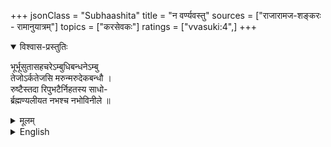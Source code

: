 +++
jsonClass = "Subhaashita"
title = "न वर्ण्यवस्तु"
sources = ["राजारामज-शङ्करः - रामानुयात्रम्"]
topics = ["करसेवकः"]
ratings = ["vvasuki:4",]
+++

<details open><summary>विश्वास-प्रस्तुतिः</summary>

भूर्भूसुतासहचरेऽम्बुधिबन्धनेऽम्बु  
तेजोऽर्कतेजसि मरुन्मरुदेकबन्धौ ।  
रुष्टैस्तदा रिपुभटैर्निहतस्य साधो-  
र्ब्रह्मण्यलीयत नभश्च नभोविनीले ॥
</details>

<details><summary>मूलम्</summary>

भूर्भूसुतासहचरेऽम्बुधिबन्धनेऽम्बु  
तेजोऽर्कतेजसि मरुन्मरुदेकबन्धौ ।  
रुष्टैस्तदा रिपुभटैर्निहतस्य साधो-  
र्ब्रह्मण्यलीयत नभश्च नभोविनीले ॥
</details>

<details><summary>English</summary>

The elements of the fallen devotee, slain by the enemy’s soldiers, found their repose in the Supreme Brahman (Rāma).  
His earth merged with the beloved of the earth-born maiden;  
his waters with the tamer of the water-holding ocean;  
his fire with the one whose fiery blaze rivals the sun’s;
his breath (marut) with the sole refuge of the gods (maruts);  
and his space with the one, whose blue hue mirrors the spacious sky.
</details>

